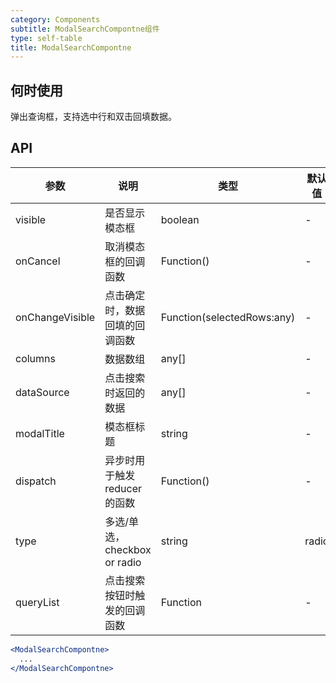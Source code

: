 ```yaml
---
category: Components
subtitle: ModalSearchCompontne组件
type: self-table
title: ModalSearchCompontne
---
```




## 何时使用
弹出查询框，支持选中行和双击回填数据。



## API

| 参数 | 说明 | 类型 | 默认值 |
| --- | --- | --- | --- |
| visible | 是否显示模态框 | boolean | - |
| onCancel | 取消模态框的回调函数 | Function() | - |
| onChangeVisible | 点击确定时，数据回填的回调函数 | Function(selectedRows:any) | - |
| columns | 数据数组 | any[] | - |
| dataSource | 点击搜索时返回的数据| any[] | - |
| modalTitle | 模态框标题 | string | - |
| dispatch | 异步时用于触发reducer的函数 | Function() | - |
| type | 多选/单选，checkbox or radio | string | radio |
| queryList | 点击搜索按钮时触发的回调函数 | Function | - |
```jsx
<ModalSearchCompontne>
  ...
</ModalSearchCompontne>
```
